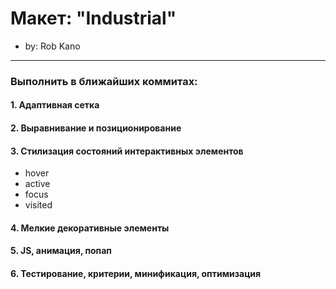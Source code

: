 # Макет: "Industrial"

* by: Rob Kano

---
### Выполнить в ближайших коммитах:

#### 1. Адаптивная сетка

#### 2. Выравнивание и позиционирование

#### 3. Стилизация состояний интерактивных элементов
* hover
* active
* focus
* visited

#### 4. Мелкие декоративные элементы

#### 5. JS, анимация, попап

#### 6. Тестирование, критерии, минификация, оптимизация
